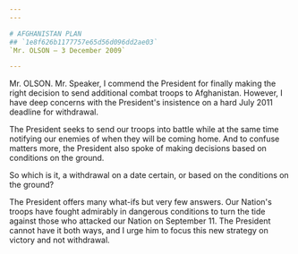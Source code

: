 ```yaml
---
---

# AFGHANISTAN PLAN
## `1e8f626b1177757e65d56d096dd2ae03`
`Mr. OLSON — 3 December 2009`

---
```



Mr. OLSON. Mr. Speaker, I commend the President for finally making 
the right decision to send additional combat troops to Afghanistan. 
However, I have deep concerns with the President's insistence on a hard 
July 2011 deadline for withdrawal.

The President seeks to send our troops into battle while at the same 
time notifying our enemies of when they will be coming home. And to 
confuse matters more, the President also spoke of making decisions 
based on conditions on the ground.

So which is it, a withdrawal on a date certain, or based on the 
conditions on the ground?

The President offers many what-ifs but very few answers. Our Nation's 
troops have fought admirably in dangerous conditions to turn the tide 
against those who attacked our Nation on September 11. The President 
cannot have it both ways, and I urge him to focus this new strategy on 
victory and not withdrawal.
